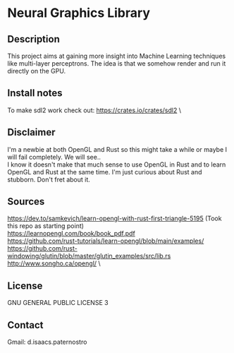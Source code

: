 # Neural Graphics Library

## Description
This project aims at gaining more insight into Machine Learning techniques like multi-layer perceptrons. The idea is that we somehow render and run it directly on the GPU.

## Install notes
To make sdl2 work check out: https://crates.io/crates/sdl2 \

## Disclaimer
I'm a newbie at both OpenGL and Rust so this might take a while or maybe I will fail completely. We will see.. \
I know it doesn't make that much sense to use OpenGL in Rust and to learn OpenGL and Rust at the same time. I'm just curious about Rust and stubborn. Don't fret about it.

## Sources
https://dev.to/samkevich/learn-opengl-with-rust-first-triangle-5195 (Took this repo as starting point) \
https://learnopengl.com/book/book_pdf.pdf \
https://github.com/rust-tutorials/learn-opengl/blob/main/examples/ \
https://github.com/rust-windowing/glutin/blob/master/glutin_examples/src/lib.rs \
http://www.songho.ca/opengl/ \

## License
GNU GENERAL PUBLIC LICENSE 3

## Contact
Gmail: d.isaacs.paternostro 